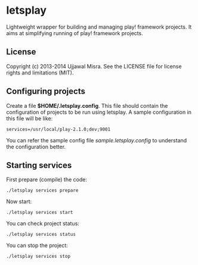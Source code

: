 # letsplay

Lightweight wrapper for building and managing play! framework projects. It aims at simplifying running of play! framework projects.

## License

Copyright (c) 2013-2014 Ujjawal Misra. See the LICENSE file for license rights and limitations (MIT).


## Configuring projects

Create a file **$HOME/.letsplay.config**. This file should contain the configuration of projects to be run using letsplay.
A sample configuration in this file will be like:

    services=/usr/local/play-2.1.0;dev;9001

You can refer the sample config file *sample.letsplay.config* to understand the configuration better.


## Starting services

First prepare (compile) the code:

    ./letsplay services prepare

Now start:

    ./letsplay services start

You can check project status:

    ./letsplay services status

You can stop the project:

    ./letsplay services stop

